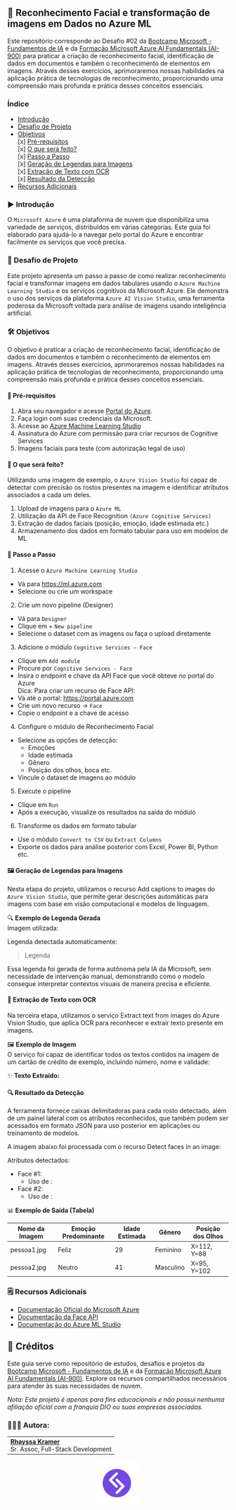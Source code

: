 ## 🤖 Reconhecimento Facial e transformação de imagens em Dados no Azure ML

Este repositório corresponde ao Desafio #02 da  [Bootcamp Microsoft - Fundamentos de IA](https://www.dio.me/bootcamp/microsoft-fundamentos-de-ia) e da [Formação Microsoft Azure AI Fundamentals (AI-900)](https://web.dio.me/track/2150f9b5-b06f-4a59-ade6-ab163c24f089) para praticar a criação de reconhecimento facial, identificação de dados em documentos e também o reconhecimento de elementos em imagens. Através desses exercícios, aprimoraremos nossas habilidades na aplicação prática de tecnologias de reconhecimento, proporcionando uma compreensão mais profunda e prática desses conceitos essenciais. 

### Índice
- [Introdução](https://github.com/rhayssakramer/formacao-ai-fundamentals/tree/main/Desafio%2302-Reconhecimento-Facial-e-transformacao-de-imagens-em-Dados-no-Azure-ML#introdu%C3%A7%C3%A3o)
- [Desafio de Projeto](https://github.com/rhayssakramer/formacao-ai-fundamentals/tree/main/Desafio%2302-Reconhecimento-Facial-e-transformacao-de-imagens-em-Dados-no-Azure-ML#-desafio-de-projeto)
- [Objetivos](https://github.com/rhayssakramer/formacao-ai-fundamentals/tree/main/Desafio%2302-Reconhecimento-Facial-e-transformacao-de-imagens-em-Dados-no-Azure-ML#%EF%B8%8F-objetivos)  
  [x] [Pré-requisitos](https://github.com/rhayssakramer/formacao-ai-fundamentals/tree/main/Desafio%2302-Reconhecimento-Facial-e-transformacao-de-imagens-em-Dados-no-Azure-ML#-pr%C3%A9-requisitos)     
  [x] [O que será feito?](https://github.com/rhayssakramer/formacao-ai-fundamentals/tree/main/Desafio%2302-Reconhecimento-Facial-e-transformacao-de-imagens-em-Dados-no-Azure-ML#-o-que-ser%C3%A1-feito)    
  [x] [Passo a Passo](https://github.com/rhayssakramer/formacao-ai-fundamentals/tree/main/Desafio%2302-Reconhecimento-Facial-e-transformacao-de-imagens-em-Dados-no-Azure-ML#-passo-a-passo)  
  [x] [Geração de Legendas para Imagens](https://github.com/rhayssakramer/formacao-ai-fundamentals/tree/main/Desafio%2302-Reconhecimento-Facial-e-transformacao-de-imagens-em-Dados-no-Azure-ML#%EF%B8%8F-gera%C3%A7%C3%A3o-de-legendas-para-imagens)  
  [x] [Extração de Texto com OCR](https://github.com/rhayssakramer/formacao-ai-fundamentals/tree/main/Desafio%2302-Reconhecimento-Facial-e-transformacao-de-imagens-em-Dados-no-Azure-ML#-extra%C3%A7%C3%A3o-de-texto-com-ocr)  
  [x] [Resultado da Detecção](https://github.com/rhayssakramer/formacao-ai-fundamentals/tree/main/Desafio%2302-Reconhecimento-Facial-e-transformacao-de-imagens-em-Dados-no-Azure-ML#-resultado-da-detec%C3%A7%C3%A3o)  
- [Recursos Adicionais](https://github.com/rhayssakramer/formacao-ai-fundamentals/tree/main/Desafio%2302-Reconhecimento-Facial-e-transformacao-de-imagens-em-Dados-no-Azure-ML#%EF%B8%8F-recursos-adicionais)

### ▶️ Introdução
O `Microsoft Azure` é uma plataforma de nuvem que disponibiliza uma variedade de serviços, distribuídos em várias categorias. Este guia foi elaborado para ajudá-lo a navegar pelo portal do Azure e encontrar facilmente os serviços que você precisa.

### 🎯 Desafio de Projeto
Este projeto apresenta um passo a passo de como realizar reconhecimento facial e transformar imagens em dados tabulares usando o `Azure Machine Learning Studio` e os serviços cognitivos da Microsoft Azure. Ele demonstra o uso dos serviços da plataforma `Azure AI Vision Studio`, uma ferramenta poderosa da Microsoft voltada para análise de imagens usando inteligência artificial.

### 🛠️ Objetivos
O objetivo é praticar a criação de reconhecimento facial, identificação de dados em documentos e também o reconhecimento de elementos em imagens. Através desses exercícios, aprimoraremos nossas habilidades na aplicação prática de tecnologias de reconhecimento, proporcionando uma compreensão mais profunda e prática desses conceitos essenciais. 

#### 📌 Pré-requisitos
1. Abra seu navegador e acesse [Portal do Azure](portal.azure.com).
2. Faça login com suas credenciais da Microsoft.
3. Acesse ao [Azure Machine Learning Studio](https://ml.azure.com/)
4. Assinatura do Azure com permissão para criar recursos de Cognitive Services
5. Imagens faciais para teste (com autorização legal de uso)

#### 🧠 O que será feito?
Utilizando uma imagem de exemplo, o `Azure Vision Studio` foi capaz de detectar com precisão os rostos presentes na imagem e identificar atributos associados a cada um deles.
1. Upload de imagens para o `Azure ML`
2. Utilização da API de Face Recognition `(Azure Cognitive Services)`
3. Extração de dados faciais (posição, emoção, idade estimada etc.)
4. Armazenamento dos dados em formato tabular para uso em modelos de ML

#### 🚀 Passo a Passo
1. Acesse o `Azure Machine Learning Studio`
- Vá para https://ml.azure.com
- Selecione ou crie um workspace

2. Crie um novo pipeline (Designer)
- Vá para `Designer`
- Clique em + `New pipeline`
- Selecione o dataset com as imagens ou faça o upload diretamente

3. Adicione o módulo `Cognitive Services – Face`
- Clique em `Add module`
- Procure por `Cognitive Services - Face`
- Insira o endpoint e chave da API Face que você obteve no portal do Azure  
  Dica: Para criar um recurso de Face API:
- Vá até o portal: https://portal.azure.com
- Crie um novo recurso → `Face`
- Copie o endpoint e a chave de acesso

4. Configure o módulo de Reconhecimento Facial
- Selecione as opções de detecção:
  - Emoções
  - Idade estimada
  - Gênero
  - Posição dos olhos, boca etc.
- Vincule o dataset de imagens ao módulo

5. Execute o pipeline
- Clique em `Run`
- Após a execução, visualize os resultados na saída do módulo

6. Transforme os dados em formato tabular
- Use o módulo `Convert to CSV` ou `Extract Columns`
- Exporte os dados para análise posterior com Excel, Power BI, Python etc.  

#### 🖼️ Geração de Legendas para Imagens
Nesta etapa do projeto, utilizamos o recurso Add captions to images do `Azure Vision Studio`, que permite gerar descrições automáticas para imagens com base em visão computacional e modelos de linguagem.

🔍 **Exemplo de Legenda Gerada**  
Imagem utilizada:

Legenda detectada automaticamente:
>Legenda

Essa legenda foi gerada de forma autônoma pela IA da Microsoft, sem necessidade de intervenção manual, demonstrando como o modelo consegue interpretar contextos visuais de maneira precisa e eficiente.

#### 🧾 Extração de Texto com OCR 
Na terceira etapa, utilizamos o serviço Extract text from images do Azure Vision Studio, que aplica OCR para reconhecer e extrair texto presente em imagens.

🖼️ **Exemplo de Imagem**  
O serviço foi capaz de identificar todos os textos contidos na imagem de um cartão de crédito de exemplo, incluindo número, nome e validade:

✨ **Texto Extraído:**  

#### 🔍 Resultado da Detecção
A ferramenta fornece caixas delimitadoras para cada rosto detectado, além de um painel lateral com os atributos reconhecidos, que também podem ser acessados em formato JSON para uso posterior em aplicações ou treinamento de modelos.

A imagem abaixo foi processada com o recurso Detect faces in an image:

Atributos detectados:
- Face #1:  
    - Uso de : 
- Face #2:
    - Uso de : 

📊 **Exemplo de Saída (Tabela)**

| Nome da Imagem | Emoção Predominante | Idade Estimada | Gênero    | Posição dos Olhos |
|----------------|---------------------|----------------|-----------|-------------------|
| pessoa1.jpg    | Feliz               | 29             | Feminino  | X=112, Y=88       |
| pessoa2.jpg    | Neutro              | 41             | Masculino | X=95, Y=102       |

### 🗒️ Recursos Adicionais
- [Documentação Oficial do Microsoft Azure](https://docs.microsoft.com/azure)
- [Documentação da Face API](https://learn.microsoft.com/pt-br/azure/cognitive-services/face/)
- [Documentação do Azure ML Studio](https://learn.microsoft.com/pt-br/azure/machine-learning/)

## 🔗 Créditos
Este guia serve como repositório de estudos, desafios e projetos da [Bootcamp Microsoft - Fundamentos de IA](https://www.dio.me/bootcamp/microsoft-fundamentos-de-ia) e da [Formação Microsoft Azure AI Fundamentals (AI-900)](https://web.dio.me/track/2150f9b5-b06f-4a59-ade6-ab163c24f089). Explore os recursos compartilhados necessários para atender às suas necessidades de nuvem.

*Nota: Este projeto é apenas para fins educacionais e não possui nenhuma afiliação oficial com a franquia DIO ou suas empresas associadas.*

### 👩🏼‍💻 Autora:
<table style="border=0">
  <tr>
    <td align="left">
      <a href="https://github.com/rhayssakramer">
        <span><b>Rhayssa Kramer</b></span>
      </a>
      <br>
      <span>Sr. Assoc, Full-Stack Development</span>
    </td>
  </tr>
</table>

<div align="center"><a href="https://github.com/rhayssakramer"><img src="https://github.com/rhayssakramer/rhayssakramer/blob/main/img/by-devrhakramer.png" width="100"></a></div>
